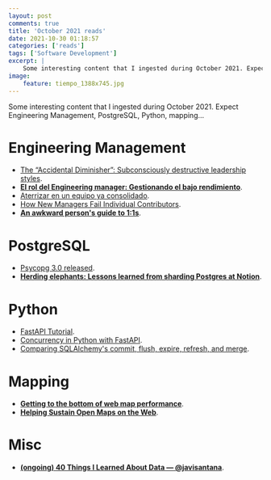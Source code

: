 ```yaml
---
layout: post
comments: true
title: 'October 2021 reads'
date: 2021-10-30 01:18:57
categories: ['reads']
tags: ['Software Development']
excerpt: |
    Some interesting content that I ingested during October 2021. Expect Engineering Management, PostgreSQL, Python, mapping...
image:
    feature: tiempo_1388x745.jpg
---
```


Some interesting content that I ingested during October 2021. Expect Engineering Management, PostgreSQL, Python, mapping...

# Engineering Management

- [The “Accidental Diminisher”: Subconsciously destructive leadership styles](https://echometerapp.com/en/accidental-diminisher/?utm_source=pocket_mylist).
- **[El rol del Engineering manager: Gestionando el bajo rendimiento](https://flopezluis.medium.com/el-rol-del-engineering-manager-gestionando-el-bajo-rendimiento-cd3968dd69a5)**.
- [Aterrizar en un equipo ya consolidado](https://flopezluis.substack.com/p/aterrizar-en-un-equipo-ya-consolidado?utm_source=pocket_mylist).
- [How New Managers Fail Individual Contributors](https://www.elidedbranches.com/2021/10/how-new-managers-fail-individual.html?utm_source=pocket_mylist).
- **[An awkward person's guide to 1:1s](https://deniseyu.io/2021/10/05/an-awkward-persons-guide-to-1-to-1s.html?utm_source=pocket_mylist)**.

# PostgreSQL

- [Psycopg 3.0 released](https://www.psycopg.org/articles/2021/10/13/psycopg-30-released/).
- **[Herding elephants: Lessons learned from sharding Postgres at Notion](https://www.notion.so/blog/sharding-postgres-at-notion)**.

# Python

- [FastAPI Tutorial](https://fastapi.tiangolo.com/tutorial/).
- [Concurrency in Python with FastAPI](https://dev.to/horaceg/concurrency-in-python-with-fastapi-222f?utm_source=pocket_mylist).
- [Comparing SQLAlchemy's commit, flush, expire, refresh, and merge](https://michaelcho.me/article/sqlalchemy-commit-flush-expire-refresh-merge-whats-the-difference).

# Mapping

- **[Getting to the bottom of web map performance](https://bdon.org/blog/web-map-performance/?utm_source=pocket_mylist)**.
- **[Helping Sustain Open Maps on the Web](https://medium.com/@onthegomap/helping-sustain-open-maps-on-the-web-dc419f3af75d)**.

# Misc

- **[(ongoing) 40 Things I Learned About Data — @javisantana](https://javisantana.com/fastdata/40-things-I-learned-about-data.html)**.
